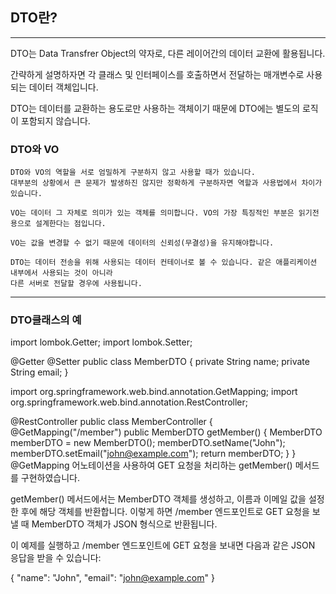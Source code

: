 ## DTO란?

-------------------------

DTO는 Data Transfrer Object의 약자로, 다른 레이어간의 데이터 교환에 활용됩니다.


간략하게 설명하자면 각 클래스 및 인터페이스를 호출하면서 전달하는 매개변수로 사용되는 데이터 객체입니다.

DTO는 데이터를 교환하는 용도로만 사용하는 객체이기 때문에 DTO에는 별도의 로직이 포함되지 않습니다.


### DTO와 VO
```
DTO와 VO의 역할을 서로 엄밀하게 구분하지 않고 사용할 때가 있습니다.
대부분의 상황에서 큰 문제가 발생하진 않지만 정확하게 구분하자면 역할과 사용법에서 차이가 있습니다.

VO는 데이터 그 자체로 의미가 있는 객체를 의미합니다. VO의 가장 특징적인 부분은 읽기전용으로 설계한다는 점입니다.

VO는 값을 변경할 수 없기 때문에 데이터의 신뢰성(무결성)을 유지해야합니다.

DTO는 데이터 전송을 위해 사용되는 데이터 컨테이너로 볼 수 있습니다. 같은 애플리케이션 내부에서 사용되는 것이 아니라
다른 서버로 전달할 경우에 사용됩니다.
```

-----------------------

### DTO클래스의 예

import lombok.Getter;
import lombok.Setter;

@Getter
@Setter
public class MemberDTO {
private String name;
private String email;
}


import org.springframework.web.bind.annotation.GetMapping;
import org.springframework.web.bind.annotation.RestController;

@RestController
public class MemberController {
@GetMapping("/member")
public MemberDTO getMember() {
MemberDTO memberDTO = new MemberDTO();
memberDTO.setName("John");
memberDTO.setEmail("john@example.com");
return memberDTO;
}
}
@GetMapping 어노테이션을 사용하여 GET 요청을 처리하는 getMember() 메서드를 구현하였습니다.

getMember() 메서드에서는 MemberDTO 객체를 생성하고, 이름과 이메일 값을 설정한 후에 해당 객체를 반환합니다. 이렇게 하면 /member 엔드포인트로 GET 요청을 보낼 때 MemberDTO 객체가 JSON 형식으로 반환됩니다.

이 예제를 실행하고 /member 엔드포인트에 GET 요청을 보내면 다음과 같은 JSON 응답을 받을 수 있습니다:

{
"name": "John",
"email": "john@example.com"
}
